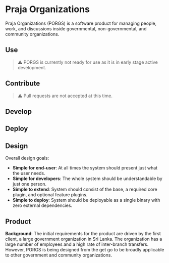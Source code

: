 # Praja Organizations

Praja Organizations (PORGS) is a software product for managing people,
work, and discussions inside governmental, non-governmental, and community organizations.

## Use

> ⚠ PORGS is currently not ready for use as it is in early stage active development.

## Contribute

> ⚠ Pull requests are not accepted at this time.

## Develop

## Deploy

## Design

Overall design goals:
- **Simple for end-user**: At all times the system should present just what the user needs.
- **Simple for developers**: The whole system should be understandable by just one person.
- **Simple to extend**: System should consist of the base, a required core plugin, and optional feature plugins.
- **Simple to deploy**: System should be deployable as a single binary with zero external dependencies.

## Product

**Background**: The initial requirements for the product are driven by the first client,
a large government organization in Sri Lanka. The organization has a large number of 
employees and a high rate of inter-branch transfers. However, PORGS is being designed 
from the get go to be broadly applicable to other government and community organizations.    
